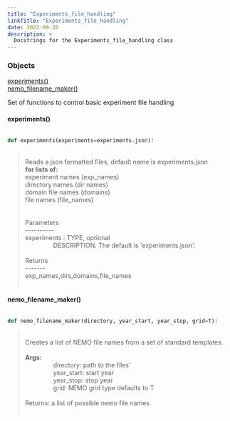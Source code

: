 ```yaml
---
title: "Experiments_file_handling"
linkTitle: "Experiments_file_handling"
date: 2022-09-20
description: >
  Docstrings for the Experiments_file_handling class
---
```

### Objects

[experiments()](#experiments)<br />
[nemo_filename_maker()](#nemo_filename_maker)<br />

Set of functions to control basic experiment file handling
#### experiments()
```python

def experiments(experiments=experiments.json):
```
> <br />
> Reads a json formatted files, default name is experiments.json<br />
> <b>for lists of:</b><br />
>   experiment names (exp_names)<br />
>   directory names (dir names)<br />
>   domain file names (domains)<br />
>   file names (file_names)<br />
> <br />
> <br />
> Parameters<br />
> ----------<br />
> experiments : TYPE, optional<br />
> &nbsp;&nbsp;&nbsp;&nbsp;&nbsp;&nbsp;&nbsp;&nbsp;&nbsp;&nbsp;&nbsp;&nbsp;&nbsp;&nbsp;&nbsp;  DESCRIPTION. The default is 'experiments.json'.<br />
> <br />
> Returns<br />
> -------<br />
> exp_names,dirs,domains,file_names<br />
> <br />
#### nemo_filename_maker()
```python

def nemo_filename_maker(directory, year_start, year_stop, grid=T):
```
> <br />
> Creates a list of NEMO file names from a set of standard templates.<br />
> <br />
> <b>Args:</b><br />
> &nbsp;&nbsp;&nbsp;&nbsp;&nbsp;&nbsp;&nbsp;&nbsp;&nbsp;&nbsp;&nbsp;&nbsp;&nbsp;&nbsp;&nbsp;  directory: path to the files'<br />
> &nbsp;&nbsp;&nbsp;&nbsp;&nbsp;&nbsp;&nbsp;&nbsp;&nbsp;&nbsp;&nbsp;&nbsp;&nbsp;&nbsp;&nbsp;  year_start: start year<br />
> &nbsp;&nbsp;&nbsp;&nbsp;&nbsp;&nbsp;&nbsp;&nbsp;&nbsp;&nbsp;&nbsp;&nbsp;&nbsp;&nbsp;&nbsp;  year_stop: stop year<br />
> &nbsp;&nbsp;&nbsp;&nbsp;&nbsp;&nbsp;&nbsp;&nbsp;&nbsp;&nbsp;&nbsp;&nbsp;&nbsp;&nbsp;&nbsp;  grid: NEMO grid type defaults to T<br />
> <br />
> Returns: a list of possible nemo file names<br />
> <br />